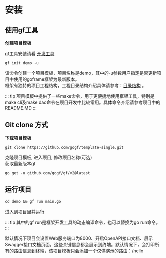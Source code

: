 # 安装

## 使用gf工具

<!-- [开发工具](/getting-start/gf-tool.md) -->

**创建项目模板**

gf工具安装请看 [开发工具](gf-tool)

```shell
gf init demo -u
```
该命令创建一个项目模板，项目名称是demo，其中的-u参数用户指定是否更新项目中使用的goframe框架为最新版本。  
框架有独特的项目工程结构，工程目录结构介绍具体请参考：[目录结构](structure.md) 。

::: tip
项目模板中提供了一些make命令，用于更便捷地使用框架工具，特别是make cli及make dao命令在项目开发中比较常用。具体命令介绍请参考项目中的README.MD
:::

## Git clone 方式

**下载项目模板**

```shell
git clone https://github.com/gogf/template-single.git
```

克隆项目模板, 进入项目, 修改项目名称(可选)  
获取最新版本gf

```shell
go get -u github.com/gogf/gf/v2@latest
```



## 运行项目

```md
cd demo && gf run main.go
```
进入到项目里并运行

::: tip
其中的gf run是框架开发工具的动态编译命令，也可以替换为go run命令。
:::

默认情况下项目会设置Web服务端口为8000、开启OpenAPI接口文档、展示Swagger接口文档页面，这些关键信息都会展示到终端。默认情况下，会打印所有的路由信息到终端，该项目模板只会添加一个仅供演示的路由：/hello  
